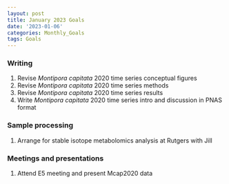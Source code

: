 ```yaml
---
layout: post
title: January 2023 Goals
date: '2023-01-06'
categories: Monthly_Goals
tags: Goals
---
```

### Writing  
              
1. Revise *Montipora capitata* 2020 time series conceptual figures 
2. Revise *Montipora capitata* 2020 time series methods
3. Revise *Montipora capitata* 2020 time series results
4. Write *Montipora capitata* 2020 time series intro and discussion in PNAS format

### Sample processing  

1. Arrange for stable isotope metabolomics analysis at Rutgers with Jill

### Meetings and presentations

1. Attend E5 meeting and present Mcap2020 data 

